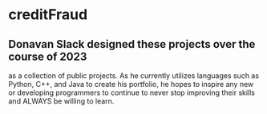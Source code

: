 # creditFraud
## Donavan Slack designed these projects over the course of 2023 
as a collection of public projects. As he currently utilizes languages such as
Python, C++, and Java to create his portfolio, he hopes to inspire any 
new or developing programmers to continue to never stop improving their skills 
and ALWAYS be willing to learn.
